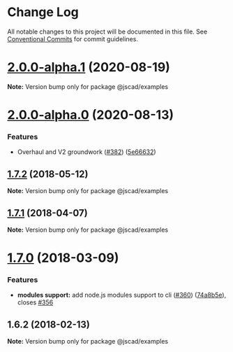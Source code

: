 # Change Log

All notable changes to this project will be documented in this file.
See [Conventional Commits](https://conventionalcommits.org) for commit guidelines.

# [2.0.0-alpha.1](https://github.com/jscad/OpenJSCAD.org/compare/@jscad/examples@2.0.0-alpha.0...@jscad/examples@2.0.0-alpha.1) (2020-08-19)

**Note:** Version bump only for package @jscad/examples





# [2.0.0-alpha.0](https://github.com/jscad/OpenJSCAD.org/compare/@jscad/examples@1.7.2...@jscad/examples@2.0.0-alpha.0) (2020-08-13)


### Features

* Overhaul and V2 groundwork ([#382](https://github.com/jscad/OpenJSCAD.org/issues/382)) ([5e66632](https://github.com/jscad/OpenJSCAD.org/commit/5e666327a8b50a7fa6baa4bbdfd790d243f8064f))





<a name="1.7.2"></a>
## [1.7.2](https://github.com/jscad/OpenJSCAD.org/compare/@jscad/examples@1.7.1...@jscad/examples@1.7.2) (2018-05-12)




**Note:** Version bump only for package @jscad/examples

<a name="1.7.1"></a>
## [1.7.1](https://github.com/jscad/OpenJSCAD.org/compare/@jscad/examples@1.7.0...@jscad/examples@1.7.1) (2018-04-07)




**Note:** Version bump only for package @jscad/examples

<a name="1.7.0"></a>
# [1.7.0](https://github.com/jscad/OpenJSCAD.org/compare/@jscad/examples@1.6.2...@jscad/examples@1.7.0) (2018-03-09)


### Features

* **modules support:** add node.js modules support to  cli ([#360](https://github.com/jscad/OpenJSCAD.org/issues/360)) ([74a8b5e](https://github.com/jscad/OpenJSCAD.org/commit/74a8b5e)), closes [#356](https://github.com/jscad/OpenJSCAD.org/issues/356)




<a name="1.6.2"></a>
## 1.6.2 (2018-02-13)




**Note:** Version bump only for package @jscad/examples
